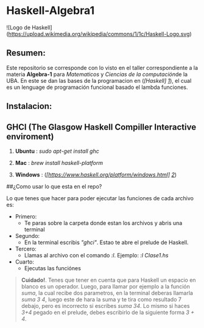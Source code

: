 # Haskell-Algebra1

![Logo de Haskell]
(https://upload.wikimedia.org/wikipedia/commons/1/1c/Haskell-Logo.svg)

## Resumen:

Este repositorio se corresponde con lo visto en el taller correspondiente a la materia **Algebra-1** para *Matematicos* y *Ciencias de la computación*de la UBA. En este se dan las bases de la programacion en (*[Haskell] [1]*), el cual es un lenguage de programación funcional basado el lambda funciones. 

## Instalacion:

GHCI (The Glasgow Haskell Compiller Interactive enviroment)
-----------------------------------------------------------
1. **Ubuntu** : *sudo apt-get install ghc*

2. **Mac** : *brew install haskell-platform*

3. **Windows** : (*[https://www.haskell.org/platform/windows.html] [2]*)

##¿Como usar lo que esta en el repo?

Lo que tenes que hacer para poder ejecutar las funciones de cada archivo es: 

* Primero: 
  *  Te paras sobre la carpeta donde estan los archivos y abris una terminal
* Segundo:
  *  En la terminal escribis *"ghci"*. Estao te abre el prelude de Haskell.
* Tercero:
  *  Llamas al archivo con el comando *:l*. Ejemplo: *:l Clase1.hs*
* Cuarto: 
  *  Ejecutas las funciónes

> **Cuidado!**. Tenes que tener en cuenta que para Haskell un espacio en blanco es un operador. Luego, para llamar por ejemplo a la función *suma*, la cual recibe dos parametros, en la terminal deberas llamarla *suma 3 4*, luego este de hara la suma y te tira como resultado 7 debajo, pero es incorrecto si escribes *suma 34*. Lo mismo si haces *3+4* pegado en el prelude, debes escribirlo de la siguiente forma *3 + 4*. 



[1]:https://www.haskell.org
[2]:https://www.haskell.org/platform/windows.html